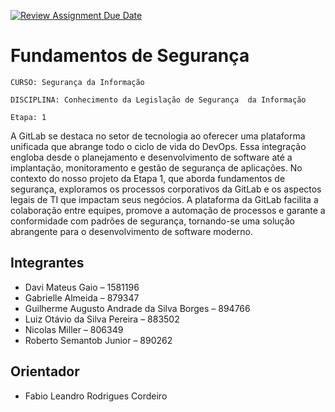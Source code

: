 [![Review Assignment Due Date](https://classroom.github.com/assets/deadline-readme-button-22041afd0340ce965d47ae6ef1cefeee28c7c493a6346c4f15d667ab976d596c.svg)](https://classroom.github.com/a/cR2-nQML)
# Fundamentos de Segurança

`CURSO: Segurança da Informação`

`DISCIPLINA: Conhecimento da Legislação de Segurança  da Informação`

`Etapa: 1`

A GitLab se destaca no setor de tecnologia ao oferecer uma plataforma unificada que abrange todo o ciclo de vida do DevOps. Essa integração engloba desde o planejamento e desenvolvimento de software até a implantação, monitoramento e gestão de segurança de aplicações. No contexto do nosso projeto da Etapa 1, que aborda fundamentos de segurança, exploramos os processos corporativos da GitLab e os aspectos legais de TI que impactam seus negócios. A plataforma da GitLab facilita a colaboração entre equipes, promove a automação de processos e garante a conformidade com padrões de segurança, tornando-se uma solução abrangente para o desenvolvimento de software moderno.

## Integrantes

* Davi Mateus Gaio – 1581196
* Gabrielle Almeida – 879347
* Guilherme Augusto Andrade da Silva Borges – 894766
* Luiz Otávio da Silva Pereira – 883502
* Nicolas Miller – 806349
* Roberto Semantob Junior – 890262

## Orientador

* Fabio Leandro Rodrigues Cordeiro


